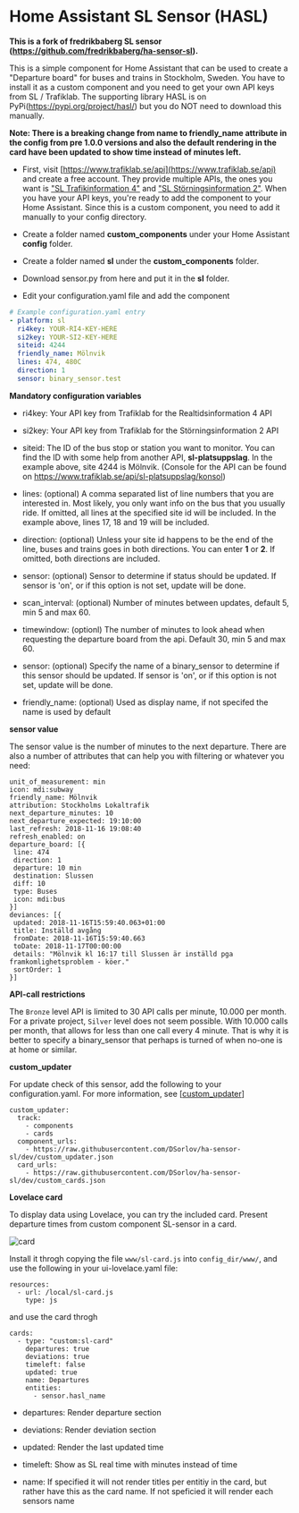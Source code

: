 Home Assistant SL Sensor (HASL)
===============================

**This is a fork of fredrikbaberg SL sensor (https://github.com/fredrikbaberg/ha-sensor-sl).**

This is a simple component for Home Assistant that can be used to create a "Departure board" for buses and trains in Stockholm, Sweden.  You have to install it as a custom component and you need to get your own API keys from SL / Trafiklab. The supporting library HASL is on PyPi(https://pypi.org/project/hasl/) but you do NOT need to download this manually.

**Note: There is a breaking change from name to friendly_name attribute in the config from pre 1.0.0 versions and also the default rendering in the card have been updated to show time instead of minutes left.**

- First, visit [https://www.trafiklab.se/api](https://www.trafiklab.se/api) and create a free account. They provide multiple APIs, the ones you want is ["SL Trafikinformation 4"](https://www.trafiklab.se/api/sl-realtidsinformation-4) and ["SL Störningsinformation 2"](https://www.trafiklab.se/api/sl-storningsinformation-2). When you have your API keys, you're ready to add the component to your Home Assistant. Since this is a custom component, you need to add it manually to your config directory.

- Create a folder named **custom_components** under your Home Assistant **config** folder. 

- Create a folder named **sl** under the **custom_components** folder.

- Download sensor.py from here and put it in the **sl** folder.

- Edit your configuration.yaml file and add the component

```yaml
# Example configuration.yaml entry
- platform: sl
  ri4key: YOUR-RI4-KEY-HERE
  si2key: YOUR-SI2-KEY-HERE
  siteid: 4244
  friendly_name: Mölnvik
  lines: 474, 480C
  direction: 1
  sensor: binary_sensor.test
```


**Mandatory configuration variables**


- ri4key: Your API key from Trafiklab for the Realtidsinformation 4 API

- si2key: Your API key from Trafiklab for the Störningsinformation 2 API

- siteid: The ID of the bus stop or station you want to monitor.  You can find the ID with some help from another API, **sl-platsuppslag**.  In the example above, site 4244 is Mölnvik. (Console for the API can be found on https://www.trafiklab.se/api/sl-platsuppslag/konsol)

- lines: (optional) A comma separated list of line numbers that you are interested in. Most likely, you only want info on the bus that you usually ride.  If omitted, all lines at the specified site id will be included.  In the example above, lines 17, 18 and 19 will be included.

- direction: (optional) Unless your site id happens to be the end of the line, buses and trains goes in both directions.  You can enter **1** or **2**.  If omitted, both directions are included. 

- sensor: (optional) Sensor to determine if status should be updated. If sensor is 'on', or if this option is not set, update will be done.

- scan_interval: (optional) Number of minutes between updates, default 5, min 5 and max 60.

- timewindow: (optionl) The number of minutes to look ahead when requesting the departure board from the api. Default 30, min 5 and max 60.

- sensor: (optional) Specify the name of a binary_sensor to determine if this sensor should be updated. If sensor is 'on', or if this option is not set, update will be done.

- friendly_name: (optional) Used as display name, if not specifed the name is used by default

**sensor value**

The sensor value is the number of minutes to the next departure.  There are also a number of attributes that can help you with filtering or whatever you need:

```
unit_of_measurement: min
icon: mdi:subway
friendly_name: Mölnvik
attribution: Stockholms Lokaltrafik
next_departure_minutes: 10
next_departure_expected: 19:10:00
last_refresh: 2018-11-16 19:08:40
refresh_enabled: on
departure_board: [{
 line: 474
 direction: 1
 departure: 10 min
 destination: Slussen
 diff: 10
 type: Buses
 icon: mdi:bus
}]
deviances: [{
 updated: 2018-11-16T15:59:40.063+01:00
 title: Inställd avgång
 fromDate: 2018-11-16T15:59:40.663
 toDate: 2018-11-17T00:00:00
 details: "Mölnvik kl 16:17 till Slussen är inställd pga framkomlighetsproblem - köer."
 sortOrder: 1
}]
```

**API-call restrictions**

The `Bronze` level API is limited to 30 API calls per minute, 10.000 per month.
For a private project, `Silver` level does not seem possible.
With 10.000 calls per month, that allows for less than one call every 4 minute.
That is why it is better to specify a binary_sensor that perhaps is turned of when no-one is at home or similar.


**custom_updater**

For update check of this sensor, add the following to your configuration.yaml. For more information, see [[custom_updater](https://github.com/custom-components/custom_updater/wiki/Installation)]

```
custom_updater:
  track:
    - components
	- cards
  component_urls:
    - https://raw.githubusercontent.com/DSorlov/ha-sensor-sl/dev/custom_updater.json
  card_urls:
    - https://raw.githubusercontent.com/DSorlov/ha-sensor-sl/dev/custom_cards.json
```

**Lovelace card**

To display data using Lovelace, you can try the included card.
Present departure times from custom component SL-sensor in a card. 

![card](https://user-images.githubusercontent.com/8133650/48631584-272bb000-e9bf-11e8-8d77-372d252bf460.jpg)

Install it throgh copying the file `www/sl-card.js` into `config_dir/www/`, and use the following in your ui-lovelace.yaml file:
```
resources:
  - url: /local/sl-card.js
    type: js
```
and use the card throgh
```
cards:
  - type: "custom:sl-card"
    departures: true
    deviations: true
    timeleft: false
    updated: true
    name: Departures
    entities:
      - sensor.hasl_name
```
- departures: Render departure section

- deviations: Render deviation section

- updated: Render the last updated time

- timeleft: Show as SL real time with minutes instead of time

- name: If specified it will not render titles per entitiy in the card, but rather have this as the card name. If not speficied it will render each sensors name
